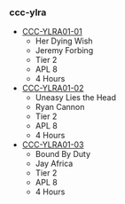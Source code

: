 ### ccc-ylra
* [CCC-YLRA01-01](http://www.dmsguild.com/product/215448/[CCCYLRA0101-Her-Dying-Wish?affiliate_id=757342)
    * Her Dying Wish
    * Jeremy Forbing
    * Tier 2
    * APL 8
    * 4 Hours
* [CCC-YLRA01-02](http://www.dmsguild.com/product/215484/[CCCYLRA0102-Uneasy-Lies-the-Head?affiliate_id=757342)
    * Uneasy Lies the Head
    * Ryan Cannon
    * Tier 2
    * APL 8
    * 4 Hours
* [CCC-YLRA01-03](http://www.dmsguild.com/product/215508/[CCCYLRA0103-Bound-By-Duty?affiliate_id=757342)
    * Bound By Duty
    * Jay Africa
    * Tier 2
    * APL 8
    * 4 Hours
